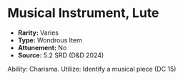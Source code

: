 # Musical Instrument, Lute

- **Rarity:** Varies
- **Type:** Wondrous Item
- **Attunement:** No
- **Source:** 5.2 SRD (D&D 2024)

Ability: Charisma. Utilize: Identify a musical piece (DC 15)
